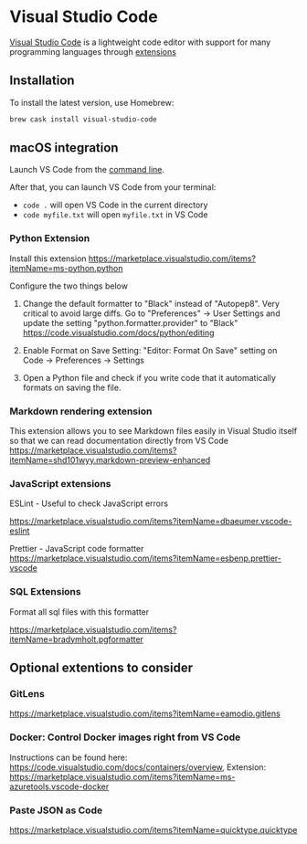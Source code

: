 # Visual Studio Code

[Visual Studio Code](https://code.visualstudio.com/) is a lightweight code editor with support for many programming languages through [extensions](https://code.visualstudio.com/docs/editor/extension-gallery)

## Installation

To install the latest version, use Homebrew:

```bash
brew cask install visual-studio-code
```

## macOS integration

Launch VS Code from the [command line](https://code.visualstudio.com/docs/setup/mac#_launching-from-the-command-line).

After that, you can launch VS Code from your terminal:

* `code .` will open VS Code in the current directory
* `code myfile.txt` will open `myfile.txt` in VS Code

### Python Extension

Install this extension
https://marketplace.visualstudio.com/items?itemName=ms-python.python

Configure the two things below

1. Change the default formatter to "Black" instead of "Autopep8". Very critical to avoid large diffs. Go to "Preferences" -> User Settings and update the setting "python.formatter.provider" to "Black" https://code.visualstudio.com/docs/python/editing

2. Enable Format on Save Setting: "Editor: Format On Save" setting on Code -> Preferences -> Settings

3. Open a Python file and check if you write code that it automatically formats on saving the file.

### Markdown rendering extension

This extension allows you to see Markdown files easily in Visual Studio itself so that we can read documentation directly from VS Code
https://marketplace.visualstudio.com/items?itemName=shd101wyy.markdown-preview-enhanced

### JavaScript extensions

ESLint - Useful to check JavaScript errors

https://marketplace.visualstudio.com/items?itemName=dbaeumer.vscode-eslint

Prettier - JavaScript code formatter
https://marketplace.visualstudio.com/items?itemName=esbenp.prettier-vscode

### SQL Extensions

Format all sql files with this formatter

https://marketplace.visualstudio.com/items?itemName=bradymholt.pgformatter

## Optional extentions to consider

### GitLens

https://marketplace.visualstudio.com/items?itemName=eamodio.gitlens

### Docker: Control Docker images right from VS Code

Instructions can be found here: https://code.visualstudio.com/docs/containers/overview, Extension: https://marketplace.visualstudio.com/items?itemName=ms-azuretools.vscode-docker

### Paste JSON as Code

https://marketplace.visualstudio.com/items?itemName=quicktype.quicktype
